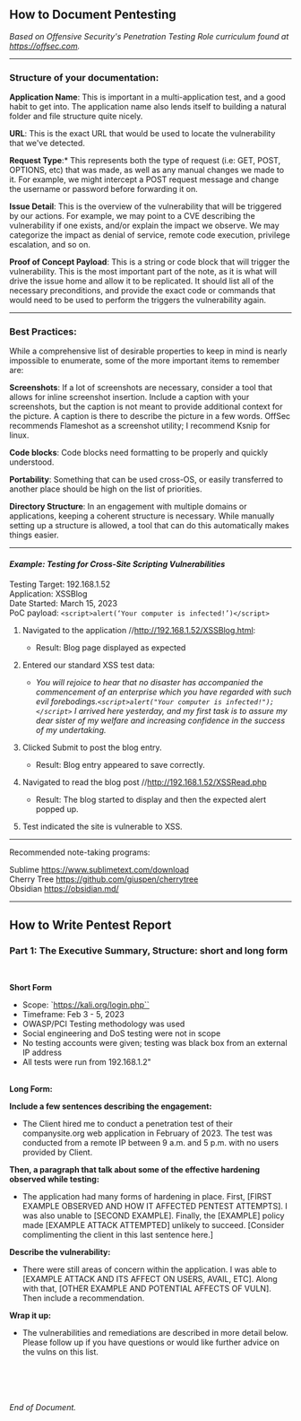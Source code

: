 
## How to Document Pentesting



*Based on Offensive Security's Penetration Testing Role curriculum found at https://offsec.com.*



--------

### Structure of your documentation:

**Application Name**: 
This is important in a multi-application test, and a good habit to get into. The application name also lends itself to building a natural folder and file structure quite nicely.


**URL**: 
This is the exact URL that would be used to locate the vulnerability that we've detected.


**Request Type**:* 
This represents both the type of request (i.e: GET, POST, OPTIONS, etc) that was made, as well as any manual changes we made to it. For example, we might intercept a POST request message and change the username or password before forwarding it on.


**Issue Detail**: 
This is the overview of the vulnerability that will be triggered by our actions. For example, we may point to a CVE describing the vulnerability if one exists, and/or explain the impact we observe. We may categorize the impact as denial of service, remote code execution, privilege escalation, and so on.


**Proof of Concept Payload**: 
This is a string or code block that will trigger the vulnerability. This is the most important part of the note, as it is what will drive the issue home and allow it to be replicated. It should list all of the necessary preconditions, and provide the exact code or commands that would need to be used to perform the triggers the vulnerability again.


--------

### Best Practices:

While a comprehensive list of desirable properties to keep in mind is nearly impossible to enumerate, some of the more important items to remember are:

**Screenshots**: If a lot of screenshots are necessary, consider a tool that allows for inline screenshot insertion. Include a caption with your screenshots, but the caption is not meant to provide additional context for the picture. A caption is there to describe the picture in a few words. OffSec recommends Flameshot as a screenshot utility; I recommend Ksnip for linux.

**Code blocks**: Code blocks need formatting to be properly and quickly understood.

**Portability**: Something that can be used cross-OS, or easily transferred to another place should be high on the list of priorities.

**Directory Structure**: In an engagement with multiple domains or applications, keeping a coherent structure is necessary. While manually setting up a structure is allowed, a tool that can do this automatically makes things easier.

-----------

#### *Example: Testing for Cross-Site Scripting Vulnerabilities*

Testing Target: 192.168.1.52 </br>
Application:    XSSBlog </br>
Date Started:   March 15, 2023 </br>
PoC payload: `<script>alert(‘Your computer is infected!’)</script>`


1.  Navigated to the application //http://192.168.1.52/XSSBlog.html:
    - Result: Blog page displayed as expected

1.  Entered our standard XSS test data:
    - *You will rejoice to hear that no disaster has accompanied the
    commencement of an enterprise which you have regarded with such
    evil forebodings.`<script>alert("Your computer is infected!");</script>`
    I arrived here yesterday, and my first task is to assure my dear
    sister of my welfare and increasing confidence in the success of
    my undertaking.*

2.  Clicked Submit to post the blog entry.
    - Result: Blog entry appeared to save correctly.

3.  Navigated to read the blog post
    //http://192.168.1.52/XSSRead.php
    
    - Result: The blog started to display and then the expected alert popped up.

4.  Test indicated the site is vulnerable to XSS.




------------

Recommended note-taking programs:

Sublime https://www.sublimetext.com/download</br>
Cherry Tree <https://github.com/giuspen/cherrytree></br>
Obsidian <https://obsidian.md/></br>


-----------------


## How to Write Pentest Report
### Part 1: The Executive Summary, Structure: short and long form
</br>


**Short Form**

- Scope: `https://kali.org/login.php``
- Timeframe: Feb 3 - 5, 2023
- OWASP/PCI Testing methodology was used
- Social engineering and DoS testing were not in scope
- No testing accounts were given; testing was black box from an external IP address
- All tests were run from 192.168.1.2"</br></br>


**Long Form:**

**Include a few sentences describing the engagement:**

- The Client hired me to conduct a penetration test of their companysite.org web application in February of 2023.  The test was conducted from a remote IP between 9 a.m. and 5 p.m. with no users provided by Client.


**Then, a paragraph that talk about some of the effective hardening observed while testing:**

- The application had many forms of hardening in place.  First, [FIRST EXAMPLE OBSERVED AND HOW IT AFFECTED PENTEST ATTEMPTS].  I was also unable to [SECOND EXAMPLE].  Finally, the [EXAMPLE] policy made [EXAMPLE ATTACK ATTEMPTED] unlikely to succeed.  [Consider complimenting the client in this last sentence here.]


**Describe the vulnerability:**

- There were still areas of concern within the application.  I was able to [EXAMPLE ATTACK AND ITS AFFECT ON USERS, AVAIL, ETC].  Along with that, [OTHER EXAMPLE AND POTENTIAL AFFECTS OF VULN].  Then include a recommendation.

**Wrap it up:**

- The vulnerabilities and remediations are described in more detail below.  Please follow up if you have questions or would like further advice on the vulns on this list.

</br></br></br></br>
*End of Document.*
